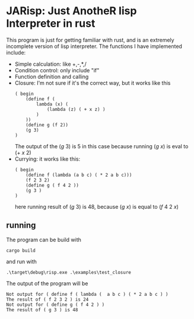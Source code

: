 # JARisp: Just AnotheR lisp Interpreter in rust  
This program is just for getting familiar with rust, and is an extremely incomplete version of lisp interpreter. The functions I have implemented include:
* Simple calculation: like +,-,*,/
* Condition control: only include "if"
* Function definition and calling
* Closure: I'm not sure if it's the correct way, but it works like this
    ```
    ( begin 
        (define f (
            lambda (x) (
                (lambda (z) ( + x z) )
            )
        ))
        (define g (f 2))
        (g 3)
    )
    ```
    The output of the $(g\ 3)$ is 5 in this case because running $(g\ x)$ is eval to $(+\ x\ 2)$
* Currying: it works like this:
    ```
    ( begin 
        (define f (lambda (a b c) ( * 2 a b c)))
        (f 2 3 2)
        (define g ( f 4 2 ))
        (g 3 )
    )
    ```
    here running result of $(g\ 3)$ is 48, because $(g\ x)$ is equal to $(f\ 4\ 2\ x)$
## running
The program can be build with
```
cargo build
```
and run with
```
.\target\debug\risp.exe .\examples\test_closure
```
The output of the program will be
```
Not output for ( define f ( lambda (  a b c ) ( * 2 a b c ) )
The result of ( f 2 3 2 ) is 24
Not output for ( define g ( f 4 2 ) )
The result of ( g 3 ) is 48
```

